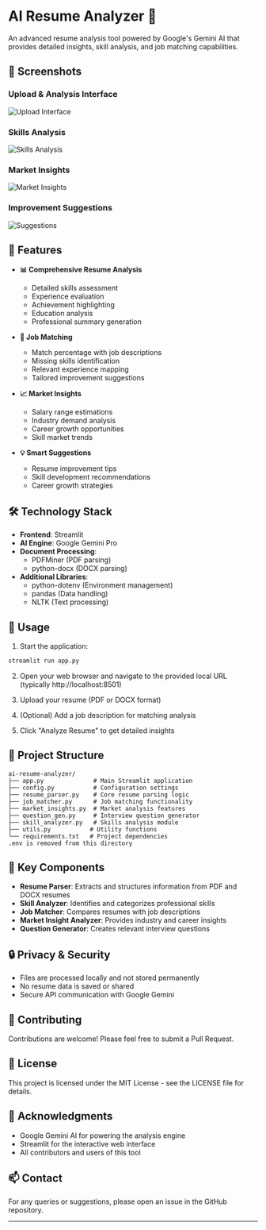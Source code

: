 # AI Resume Analyzer 📄

An advanced resume analysis tool powered by Google's Gemini AI that provides detailed insights, skill analysis, and job matching capabilities.

## 📸 Screenshots

### Upload & Analysis Interface
![Upload Interface](https://github.com/user-attachments/assets/5f9a7b80-8a1d-414f-8b88-161f7d761ec9)

### Skills Analysis
![Skills Analysis](https://github.com/user-attachments/assets/c35443c3-99be-416d-9548-886340ee9d33)

### Market Insights
![Market Insights](https://github.com/user-attachments/assets/0f6ea0e5-f5e3-4029-8c38-89cc52f28b72)

### Improvement Suggestions
![Suggestions](https://github.com/user-attachments/assets/91a9a2c1-bed2-4e81-9e37-7580f0b3c182)

## 🌟 Features

- **📊 Comprehensive Resume Analysis**
  - Detailed skills assessment
  - Experience evaluation
  - Achievement highlighting
  - Education analysis
  - Professional summary generation

- **💼 Job Matching**
  - Match percentage with job descriptions
  - Missing skills identification
  - Relevant experience mapping
  - Tailored improvement suggestions

- **📈 Market Insights**
  - Salary range estimations
  - Industry demand analysis
  - Career growth opportunities
  - Skill market trends

- **💡 Smart Suggestions**
  - Resume improvement tips
  - Skill development recommendations
  - Career growth strategies

## 🛠️ Technology Stack

- **Frontend**: Streamlit
- **AI Engine**: Google Gemini Pro
- **Document Processing**: 
  - PDFMiner (PDF parsing)
  - python-docx (DOCX parsing)
- **Additional Libraries**:
  - python-dotenv (Environment management)
  - pandas (Data handling)
  - NLTK (Text processing)


## 🚀 Usage

1. Start the application:
```bash
streamlit run app.py
```

2. Open your web browser and navigate to the provided local URL (typically http://localhost:8501)

3. Upload your resume (PDF or DOCX format)

4. (Optional) Add a job description for matching analysis

5. Click "Analyze Resume" to get detailed insights

## 📁 Project Structure

```
ai-resume-analyzer/
├── app.py              # Main Streamlit application
├── config.py           # Configuration settings
├── resume_parser.py    # Core resume parsing logic
├── job_matcher.py      # Job matching functionality
├── market_insights.py  # Market analysis features
├── question_gen.py     # Interview question generator
├── skill_analyzer.py   # Skills analysis module
├── utils.py           # Utility functions
└── requirements.txt   # Project dependencies
.env is removed from this directory
```

## 🎯 Key Components

- **Resume Parser**: Extracts and structures information from PDF and DOCX resumes
- **Skill Analyzer**: Identifies and categorizes professional skills
- **Job Matcher**: Compares resumes with job descriptions
- **Market Insight Analyzer**: Provides industry and career insights
- **Question Generator**: Creates relevant interview questions

## 🔒 Privacy & Security

- Files are processed locally and not stored permanently
- No resume data is saved or shared
- Secure API communication with Google Gemini

## 🤝 Contributing

Contributions are welcome! Please feel free to submit a Pull Request.

## 📄 License

This project is licensed under the MIT License - see the LICENSE file for details.

## 🙏 Acknowledgments

- Google Gemini AI for powering the analysis engine
- Streamlit for the interactive web interface
- All contributors and users of this tool

## 📫 Contact

For any queries or suggestions, please open an issue in the GitHub repository.

---
